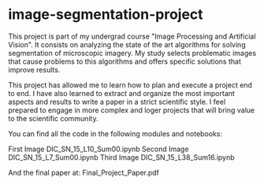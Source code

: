 # image-segmentation-project
This project is part of my undergrad course "Image Processing and Artificial Vision". It consists on analyzing the state of the art algorithms for solving segmentation of microscopic imagery. My study selects problematic images that cause problems to this algorithms and offers specific solutions that improve results. 

This project has allowed me to learn how to plan and execute a project end to end. I have also learned to extract and organize the most important aspects and results to write a paper in a strict scientific style. I feel prepared to engage in more complex and loger projects that will bring value to the scientific community. 

You can find all the code in the following modules and notebooks: 

First Image DIC_SN_15_L10_Sum00.ipynb
Second Image DIC_SN_15_L7_Sum00.ipynb
Third Image DIC_SN_15_L38_Sum16.ipynb

And the final paper at: Final_Project_Paper.pdf

